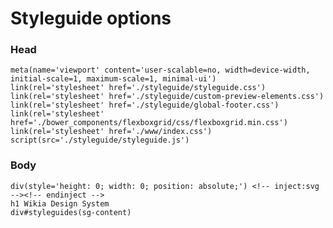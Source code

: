 # Styleguide options

### Head

    meta(name='viewport' content='user-scalable=no, width=device-width, initial-scale=1, maximum-scale=1, minimal-ui')
    link(rel='stylesheet' href='./styleguide/styleguide.css')
    link(rel='stylesheet' href='./styleguide/custom-preview-elements.css')
    link(rel='stylesheet' href='./styleguide/global-footer.css')
    link(rel='stylesheet' href='./bower_components/flexboxgrid/css/flexboxgrid.min.css')
    link(rel='stylesheet' href='./www/index.css')
    script(src='./styleguide/styleguide.js')

### Body

	div(style='height: 0; width: 0; position: absolute;') <!-- inject:svg --><!-- endinject -->
    h1 Wikia Design System
    div#styleguides(sg-content)
